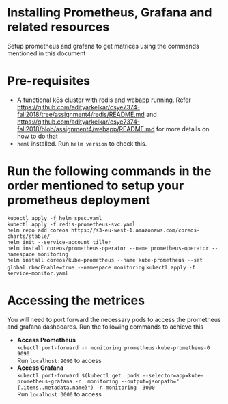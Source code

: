 # Installing Prometheus, Grafana and related resources
Setup prometheus and grafana to get matrices using the commands mentioned in this document

# Pre-requisites
- A functional k8s cluster with redis and webapp running. Refer https://github.com/adityarkelkar/csye7374-fall2018/tree/assignment4/redis/README.md and https://github.com/adityarkelkar/csye7374-fall2018/blob/assignment4/webapp/README.md for more details on how to do that
- `heml` installed. Run `helm version` to check this.

# Run the following commands in the order mentioned to setup your prometheus deployment
`kubectl apply -f helm_spec.yaml`  
`kubectl apply -f redis-prometheus-svc.yaml`  
`helm repo add coreos https://s3-eu-west-1.amazonaws.com/coreos-charts/stable/`  
`helm init --service-account tiller`  
`helm install coreos/prometheus-operator --name prometheus-operator --namespace monitoring`  
`helm install coreos/kube-prometheus --name kube-prometheus --set global.rbacEnable=true --namespace monitoring`
`kubectl apply -f service-monitor.yaml`  

# Accessing the metrices
You will need to port forward the necessary pods to access the prometheus and grafana dashboards. Run the following commands to achieve this  
- **Access Prometheus**  
`kubectl port-forward -n monitoring prometheus-kube-prometheus-0 9090`  
Run `localhost:9090` to access  
- **Access Grafana**  
`kubectl port-forward $(kubectl get  pods --selector=app=kube-prometheus-grafana -n  monitoring --output=jsonpath="{.items..metadata.name}") -n monitoring  3000`  
Run `localhost:3000` to access